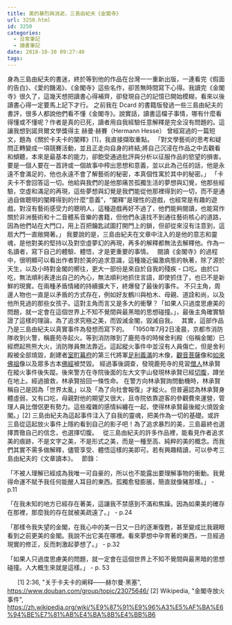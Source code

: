 ```yaml
---
title: 美的暴烈與消逝，三島由紀夫《金閣寺》
url: 3250.html
id: 3250
categories:
  - 日常筆記
  - 讀書筆記
date: 2018-10-30 09:27:40
tags:
---
```


身為三島由紀夫的書迷，終於等到他的作品在台灣一一重新出版，一連看完《假面的告白》、《愛的饑渴》、《金閣寺》這些名作，卻苦無時間寫下心得。我讀完《金閣寺》很久了，這幾天想把讀書心得補齊，卻發現自己的記憶已開始模糊，看來以後讀書心得一定要馬上記下才行。 之前我在 Dcard 的書籍版發過一些三島由紀夫的書評，很多人都說他們看不懂《金閣寺》。說實話，讀書這檔子事情，哪有什麼看得懂或不懂呢？作者是真的已死，讀者用自我經驗任意解釋是完全沒有問題的。這讓我想到諾貝爾文學獎得主 赫曼·赫賽（Hermann Hesse） 曾經寫過的一篇短文，題為《關於卡夫卡的闡釋》\[1\]，我直接擷取重點。 「對文學藝術的思考和疑問正轉變成一項競賽活動，並且正走向自身的終結;將自己沉浸在作品之中去觀看和傾聽，本來是最基本的能力，卻飽受通過批評與分析以征服作品的慾望的損害。要是一個人要在一首詩或一個故事中榨出思想和意義，並以此為己任的話，他是永遠不會滿足的，他也永遠不會了解藝術的秘密，本真個性寓於其中的秘密。」 「卡夫卡不會回答這一切。他給與我們的是他那痛苦孤獨生活的夢想與幻覺，他那些經驗，空虛和滿足的再現，這些夢想與幻覺是我們能從他那裡得到的一切，而不是通過自做聰明的闡釋得到的什麼“意義”，“闡釋”是理性的遊戲，也經常是有趣的遊戲，對沒有藝術感受力的聰明人，這種遊戲再好不過了，他們能夠閱讀，也能寫作關於非洲藝術和十二音體系音樂的書籍，但他們永遠找不到通往藝術核心的道路，因為他們站在大門口，用上百把鑰匙試圖打開門上的鎖，但卻從來沒有注意到，這扇大門一直敞開著。」 我要說的是，三島由紀夫在文章中注入的是他的意志和靈魂，是他對美的堅持以及對空虛夢幻的再現，再多的解釋都無法去解釋他。作為一名讀者，寫下自己的體驗、體悟，才是更重要的事情。   閱讀《金閣寺》的過程中，很明顯可以看出作者對於美的追求意識，這種幾近偏激病態的執著，除了源於天生，以及小時對金閣的嚮往，更大一部份是來自於自我的殘疾 \- 口吃。由於口吃，無法順利表達出自己的內心，無法順利地抓住言語，即使抓住了，也已不是新鮮的現實。在兩種矛盾情緒的持續擴大下，終爆發了最後的事件。 不只主角，周邊人物也一直是以矛盾的方式存在，例如好友鶴川與柏木、母親、道詮和尚，以及他所見過的那些女孩子。這對主角而言又是多大的衝擊？「如果人只過度思慮美的問題，就一定會在這個世界上不知不覺間與最黑暗的思想碰撞。」，最後主角確實驗證了這樣的理論，為了追求究極之美，而毀滅金閣，毀滅自我。   其實，這部作品乃是三島由紀夫以真實事件為發想而寫下的。 「1950年7月2日凌晨，京都市消防隊收到火警，稱鹿苑寺起火。等到消防隊到了鹿苑寺的時候舍利殿（俗稱金閣）已經燃起熊熊大火，消防隊員無法靠近。這起縱火事件中並沒有人員傷亡，但是舍利殿被全部燒毀，創建者[室町幕府](https://zh.wikipedia.org/wiki/%E5%AE%A4%E7%94%BA%E5%B9%95%E5%BA%9C "室町幕府")的第三代將軍[足利義滿](https://zh.wikipedia.org/wiki/%E8%B6%B3%E5%88%A9%E4%B9%89%E6%BB%A1 "足利義滿")的木像，[觀音菩薩](https://zh.wikipedia.org/wiki/%E8%A7%82%E9%9F%B3%E8%8F%A9%E8%90%A8 "觀音菩薩")像和[如來佛祖](https://zh.wikipedia.org/wiki/%E5%A6%82%E6%9D%A5%E4%BD%9B%E7%A5%96 "如來佛祖")像以及眾多古本[佛經](https://zh.wikipedia.org/wiki/%E4%BD%9B%E7%BB%8F "佛經")被焚毀。 經過事後調查，發現鹿苑寺的見習[僧人](https://zh.wikipedia.org/wiki/%E5%83%A7%E4%BA%BA "僧人")林承賢在縱火事件後失蹤。後來警方在寺院後面的左大文字山發現林承賢已經[切腹](https://zh.wikipedia.org/wiki/%E5%88%87%E8%85%B9 "切腹")，蹲坐在地上。經過搶救，林承賢撿回一條性命。 在警方向林承賢詢問動機時，林承賢稱自己是因為「世界太亂」以及「為了向社會報復」才縱火。但普遍認為林承賢身體虛弱，又有口吃，母親對他的期望又很大，且寺院依靠遊客的參觀費來運營，管理人員比僧侶更有勢力。這些複雜的感情糾纏在一起，使得林承賢最後縱火燒毀金閣。」\[2\] 三島由紀夫為這起事件注入了自我的靈魂，把美作為一切的基礎。或許三島從這起放火事件上隱約看到自己的影子吧！為了追求暴烈的美，三島最終也選擇貫徹自己的信念，也選擇切腹。   從三島由紀夫的許多作品裡，能看見作者追求美的痕跡，不是文字之美，不是形式之美，而是一種至高、純粹的美的概念。而我們其實不需多做解釋，儘管享受、體悟這樣的美即可。若有興趣精讀，可以參考三島由紀夫的《文章讀本》。   節錄：

「不被人理解已經成為我唯一可自豪的，所以也不能露出要理解事物的衝動。我覺得命運不賦予我任何能醒人耳目的東西。孤獨愈發膨脹，簡直就像豬那樣。」 \- p.11

「在我未知的地方已經存在著美，這讓我不禁感到不滿和焦躁。因為如果美的確存在那裡，那麼我的存在就被美疏遠了。」 \- p.24

「那樣令我失望的金閣，在我心中的美一日又一日的逐漸復甦，甚至變成比我親眼看到之前更美的金閣。我說不出它美在哪裡。看來夢想中孕育著的東西，一旦經過現實的修正，反而刺激起夢想了。」 \- p.32

「如果人只過度思慮美的問題，就一定會在這個世界上不知不覺間與最黑暗的思想碰撞。人大概生來就是這樣。」 \- p. 53

      \[1\] 2:36, "关于卡夫卡的阐释——赫尔曼·黑塞", https://www.douban.com/group/topic/23075646/ \[2\] Wikipedia, "金閣寺放火事件", https://zh.wikipedia.org/wiki/%E9%87%91%E9%96%A3%E5%AF%BA%E6%94%BE%E7%81%AB%E4%BA%8B%E4%BB%B6